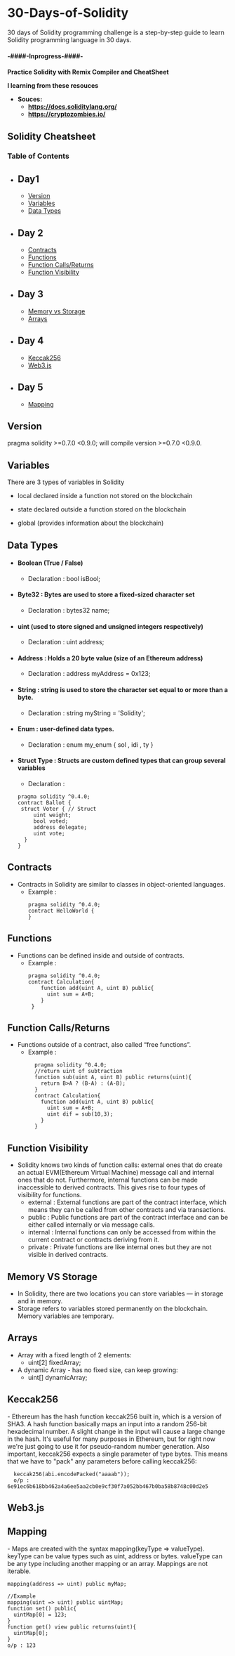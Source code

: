# 30-Days-of-Solidity
30 days of Solidity programming challenge is a step-by-step guide to learn Solidity programming language in 30 days.
<h4>-####-Inprogress-####-<h4>
Practice Solidity with Remix Compiler and CheatSheet 

I learning from these resouces

- Souces:
  - https://docs.soliditylang.org/
  - https://cryptozombies.io/

<h2> Solidity Cheatsheet </h2>

<h3> Table of Contents </h3> 

- ## Day1
  - [Version](#Version)  
  - [Variables](#Variables)
  - [Data Types](#DataTypes)
    
- ## Day 2
  - [Contracts](#Contracts)  
  - [Functions](#Functions)  
  - [Function Calls/Returns](#FunctionCalls/Returns)  
  - [Function Visibility](#FunctionVisibility)  

- ## Day 3
  - [Memory vs Storage](#MemoryvsStorage)
  - [Arrays](#Arrays)
  
- ## Day 4
  - [Keccak256](#Keccak256)
  - [Web3.js](#Web3.js)  
  
- ## Day 5
  - [Mapping](#Mapping) 
    
    


## Version
<a name="Version"/>
pragma solidity >=0.7.0 <0.9.0; will compile version >=0.7.0 <0.9.0.

## Variables
<a name="Variables"/>
There are 3 types of variables in Solidity

- local
declared inside a function
not stored on the blockchain

- state
declared outside a function
stored on the blockchain

- global (provides information about the blockchain)

## Data Types
<a name="DataTypes"/>

- #### Boolean (True / False)
   - Declaration : bool isBool;

- #### Byte32 : Bytes are used to store a fixed-sized character set 
   - Declaration : bytes32 name;

- #### uint (used to store signed and unsigned integers respectively)
   - Declaration : uint address;

- #### Address : Holds a 20 byte value (size of an Ethereum address)
  - Declaration : address myAddress = 0x123;

- #### String : string is used to store the character set equal to or more than a byte.
  - Declaration : string myString = 'Solidity';
 
- #### Enum :  user-defined data types.
  - Declaration :  enum my_enum { sol , idi , ty }  

- #### Struct Type : Structs are custom defined types that can group several variables
  - Declaration :
   ``` 
   pragma solidity ^0.4.0;
   contract Ballot {
    struct Voter { // Struct
        uint weight;
        bool voted;
        address delegate;
        uint vote;
     }
   }
   ```
 
## Contracts
<a name="Contracts"/> 

  - Contracts in Solidity are similar to classes in object-oriented languages.
    - Example :  
      ```
      pragma solidity ^0.4.0;
      contract HelloWorld {
      } 
       ```
 
## Functions
<a name="Functions"/>
    
  - Functions can be defined inside and outside of contracts.
    - Example :
      ```
      pragma solidity ^0.4.0;
      contract Calculation{
          function add(uint A, uint B) public{
            uint sum = A+B;
          }
       }
        ```
        
## Function Calls/Returns
<a name="FunctionCalls/Returns"/>

 - Functions outside of a contract, also called “free functions”.
   - Example :
      ```
        pragma solidity ^0.4.0;
        //return uint of subtraction
        function sub(uint A, uint B) public returns(uint){
          return B>A ? (B-A) : (A-B);
        }
        contract Calculation{
          function add(uint A, uint B) public{
            uint sum = A+B;
            uint dif = sub(10,3);
          }
        }
      ```
## Function Visibility
<a name="FunctionVisibility"/>

- Solidity knows two kinds of function calls: external ones that do create an actual EVM(Ethereum Virtual Machine) message call and internal ones that do not.            Furthermore, internal functions can be made inaccessible to derived contracts. This gives rise to four types of visibility for functions.
  - external : External functions are part of the contract interface, which means they can be called from other contracts and via transactions.
  - public : Public functions are part of the contract interface and can be either called internally or via message calls.
  - internal : Internal functions can only be accessed from within the current contract or contracts deriving from it.
  - private : Private functions are like internal ones but they are not visible in derived contracts.

## Memory VS Storage
<a name="MemoryvsStorage"/>
  
  - In Solidity, there are two locations you can store variables — in storage and in memory.
  - Storage refers to variables stored permanently on the blockchain. Memory variables are temporary.

## Arrays
<a name="Arrays"/>

- Array with a fixed length of 2 elements:
  - uint[2] fixedArray;
- A dynamic Array - has no fixed size, can keep growing:
  - uint[] dynamicArray;

## Keccak256
<a name="Keccak256"/>
- Ethereum has the hash function keccak256 built in, which is a version of SHA3. A hash function basically maps an input into a random 256-bit hexadecimal number. A slight change in the input will cause a large change in the hash.
It's useful for many purposes in Ethereum, but for right now we're just going to use it for pseudo-random number generation.
Also important, keccak256 expects a single parameter of type bytes. This means that we have to "pack" any parameters before calling keccak256:


```
  keccak256(abi.encodePacked("aaaab"));
  o/p : 6e91ec6b618bb462a4a6ee5aa2cb0e9cf30f7a052bb467b0ba58b8748c00d2e5
```

## Web3.js
<a name="Web3.js"/>

## Mapping
<a name="Mapping"/>
- Maps are created with the syntax mapping(keyType => valueType).
  keyType can be value types such as uint, address or bytes.
  valueType can be any type including another mapping or an array.
  Mappings are not iterable.
  
  ```
  mapping(address => uint) public myMap;
  
  //Example
  mapping(uint => uint) public uintMap;
  function set() public{
    uintMap[0] = 123;
  }
  function get() view public returns(uint){
    uintMap[0];
  }
  o/p : 123
  ```
